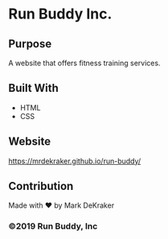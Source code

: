 # Run Buddy Inc.

## Purpose

A website that offers fitness training services.

## Built With

- HTML
- CSS

## Website

https://mrdekraker.github.io/run-buddy/

## Contribution

Made with ❤️ by Mark DeKraker

### ©️2019 Run Buddy, Inc
